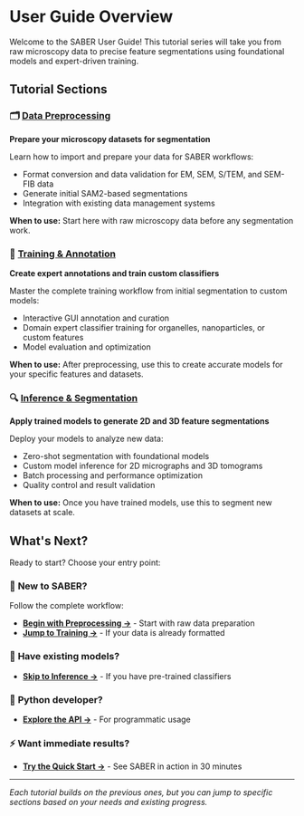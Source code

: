 # User Guide Overview

Welcome to the SABER User Guide! This tutorial series will take you from raw microscopy data to precise feature segmentations using foundational models and expert-driven training.

## Tutorial Sections

### 🗂️ [Data Preprocessing](preprocessing.md)
**Prepare your microscopy datasets for segmentation**

Learn how to import and prepare your data for SABER workflows:

- Format conversion and data validation for EM, SEM, S/TEM, and SEM-FIB data
- Generate initial SAM2-based segmentations
- Integration with existing data management systems

**When to use:** Start here with raw microscopy data before any segmentation work.

### 🧠 [Training & Annotation](training.md)
**Create expert annotations and train custom classifiers**

Master the complete training workflow from initial segmentation to custom models:

- Interactive GUI annotation and curation
- Domain expert classifier training for organelles, nanoparticles, or custom features
- Model evaluation and optimization

**When to use:** After preprocessing, use this to create accurate models for your specific features and datasets.

### 🔍 [Inference & Segmentation](inference.md)
**Apply trained models to generate 2D and 3D feature segmentations**

Deploy your models to analyze new data:

- Zero-shot segmentation with foundational models
- Custom model inference for 2D micrographs and 3D tomograms
- Batch processing and performance optimization
- Quality control and result validation

**When to use:** Once you have trained models, use this to segment new datasets at scale.

## What's Next?

Ready to start? Choose your entry point:

### 🚀 **New to SABER?**
Follow the complete workflow:

- **[Begin with Preprocessing →](preprocessing.md)** - Start with raw data preparation
- **[Jump to Training →](training.md)** - If your data is already formatted

### 🔬 **Have existing models?**
- **[Skip to Inference →](inference.md)** - If you have pre-trained classifiers

### 🐍 **Python developer?**
- **[Explore the API →](../api/quickstart.md)** - For programmatic usage

### ⚡ **Want immediate results?**
- **[Try the Quick Start →](quickstart.md)** - See SABER in action in 30 minutes

---

*Each tutorial builds on the previous ones, but you can jump to specific sections based on your needs and existing progress.*